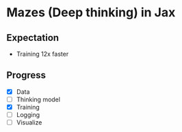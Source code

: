 # Mazes (Deep thinking) in Jax

## Expectation
- Training 12x faster

## Progress

- [x] Data
- [ ] Thinking model
- [x] Training
- [ ] Logging
- [ ] Visualize
